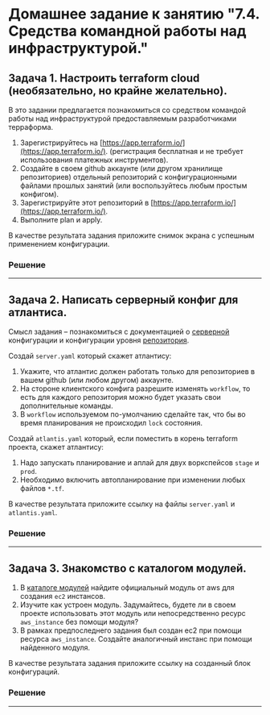 # Домашнее задание к занятию "7.4. Средства командной работы над инфраструктурой."

## Задача 1. Настроить terraform cloud (необязательно, но крайне желательно).

В это задании предлагается познакомиться со средством командой работы над инфраструктурой предоставляемым
разработчиками терраформа. 

1. Зарегистрируйтесь на [https://app.terraform.io/](https://app.terraform.io/).
(регистрация бесплатная и не требует использования платежных инструментов).
1. Создайте в своем github аккаунте (или другом хранилище репозиториев) отдельный репозиторий с
 конфигурационными файлами прошлых занятий (или воспользуйтесь любым простым конфигом).
1. Зарегистрируйте этот репозиторий в [https://app.terraform.io/](https://app.terraform.io/).
1. Выполните plan и apply. 

В качестве результата задания приложите снимок экрана с успешным применением конфигурации.

### Решение

---

## Задача 2. Написать серверный конфиг для атлантиса. 

Смысл задания – познакомиться с документацией 
о [серверной](https://www.runatlantis.io/docs/server-side-repo-config.html) конфигурации и конфигурации уровня 
 [репозитория](https://www.runatlantis.io/docs/repo-level-atlantis-yaml.html).

Создай `server.yaml` который скажет атлантису:
1. Укажите, что атлантис должен работать только для репозиториев в вашем github (или любом другом) аккаунте.
1. На стороне клиентского конфига разрешите изменять `workflow`, то есть для каждого репозитория можно 
будет указать свои дополнительные команды. 
1. В `workflow` используемом по-умолчанию сделайте так, что бы во время планирования не происходил `lock` состояния.

Создай `atlantis.yaml` который, если поместить в корень terraform проекта, скажет атлантису:
1. Надо запускать планирование и аплай для двух воркспейсов `stage` и `prod`.
1. Необходимо включить автопланирование при изменении любых файлов `*.tf`.

В качестве результата приложите ссылку на файлы `server.yaml` и `atlantis.yaml`.

### Решение

---

## Задача 3. Знакомство с каталогом модулей. 

1. В [каталоге модулей](https://registry.terraform.io/browse/modules) найдите официальный модуль от aws для создания
`ec2` инстансов. 
2. Изучите как устроен модуль. Задумайтесь, будете ли в своем проекте использовать этот модуль или непосредственно 
ресурс `aws_instance` без помощи модуля?
3. В рамках предпоследнего задания был создан ec2 при помощи ресурса `aws_instance`. 
Создайте аналогичный инстанс при помощи найденного модуля.   

В качестве результата задания приложите ссылку на созданный блок конфигураций. 

### Решение

---




